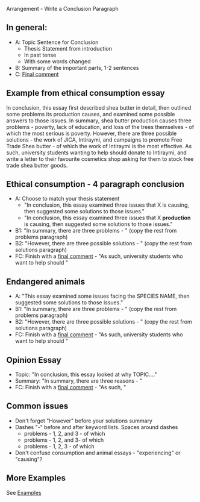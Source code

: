 Arrangement - Write a Conclusion Paragraph


## In general: 
* A: Topic Sentence for Conclusion
    * Thesis Statement from introduction
    * In past tense
    * With some words changed
* B: Summary of the important parts, 1-2 sentences
* C: [Final comment](Style-WriteAFinalComment)

## Example from  ethical consumption essay

In conclusion, this essay first described shea butter in detail, then outlined some problems its production causes, and examined some possible answers to those issues. In summary, shea butter production causes three problems - poverty, lack of education, and loss of the trees themselves - of which the most serious is poverty. However, there are three possible solutions - the work of JICA, Intiraymi, and campaigns to promote Free Trade Shea butter - of which the work of Intiraymi is the most effective. As such, university students wanting to help should donate to Intiraymi, and write a letter to their favourite cosmetics shop asking for them to stock free trade shea butter goods. 





## Ethical consumption - 4 paragraph conclusion
* A: Choose to match your thesis statement
    * "In conclusion, this essay examined three issues that X  is causing, then suggested some solutions to those issues." 
    * "In conclusion, this essay examined three issues that X __production__ is causing, then suggested some solutions to those issues." 
* B1: "In summary, there are three problems - "  (copy the rest from problems paragraph)
* B2: "However, there are three possible solutions - " (copy the rest from solutions paragraph)
* FC: Finish with a [final comment](Style-WriteAFinalComment) - "As such, university students who want to help should "



## Endangered animals  
* A: "This essay examined some issues facing the SPECIES NAME, then suggested some solutions to those issues."
* B1: "In summary, there are three problems - "  (copy the rest from problems paragraph)
* B2: "However, there are three possible solutions - " (copy the rest from solutions paragraph)
* FC: Finish with a [final comment](Style-WriteAFinalComment) - "As such, university students who want to help should "

## Opinion Essay 
* Topic: "In conclusion, this essay looked at why TOPIC...."
* Summary: "In summary, there are three reasons - "  
* FC: Finish with a [final comment](Style-WriteAFinalComment) - "As such, "
  
## Common issues
* Don't forget "However" before your solutions summary
* Dashes "-" before and after keyword lists.  Spaces around dashes
    * problems - 1, 2, and 3 - of which
    * problems - 1, 2, and 3- of which
    * problems - 1, 2, 3 - of which
* Don't confuse consumption and animal essays - "experiencing" or "causing"?

## More Examples
See [Examples](INdex-Examples)